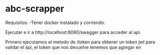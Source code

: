 # abc-scrapper

Requisitos:
-Tener docker instalado y corriendo.



Ejecutar e ir a http://localhost:8080/swagger para acceder al api.

Primero ejecutamos el metodo de /token para obtener un token jwt para validar el api, el token que nos devuelve tenemos que agregar en 
